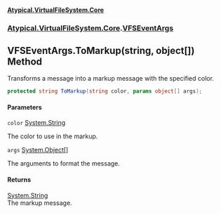 #### [Atypical.VirtualFileSystem.Core](VirtualFileSystem.md 'VirtualFileSystem')
### [Atypical.VirtualFileSystem.Core](VirtualFileSystem.md#Atypical.VirtualFileSystem.Core 'Atypical.VirtualFileSystem.Core').[VFSEventArgs](VFSEventArgs.md 'Atypical.VirtualFileSystem.Core.VFSEventArgs')

## VFSEventArgs.ToMarkup(string, object[]) Method

Transforms a message into a markup message with the specified color.

```csharp
protected string ToMarkup(string color, params object[] args);
```
#### Parameters

<a name='Atypical.VirtualFileSystem.Core.VFSEventArgs.ToMarkup(string,object[]).color'></a>

`color` [System.String](https://docs.microsoft.com/en-us/dotnet/api/System.String 'System.String')

The color to use in the markup.

<a name='Atypical.VirtualFileSystem.Core.VFSEventArgs.ToMarkup(string,object[]).args'></a>

`args` [System.Object](https://docs.microsoft.com/en-us/dotnet/api/System.Object 'System.Object')[[]](https://docs.microsoft.com/en-us/dotnet/api/System.Array 'System.Array')

The arguments to format the message.

#### Returns
[System.String](https://docs.microsoft.com/en-us/dotnet/api/System.String 'System.String')  
The markup message.